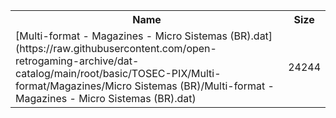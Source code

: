 <table>
<tr><th>Name</th><th>Size</th></tr>
<tr><td>
[Multi-format - Magazines - Micro Sistemas (BR).dat](https://raw.githubusercontent.com/open-retrogaming-archive/dat-catalog/main/root/basic/TOSEC-PIX/Multi-format/Magazines/Micro Sistemas (BR)/Multi-format - Magazines - Micro Sistemas (BR).dat)
</td><td>24244</td></tr>
</table>
